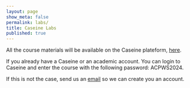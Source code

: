 ```yaml
---
layout: page
show_meta: false
permalink: labs/
title: Caseine Labs
published: true
---
```


All the course materials will be available on the Caseine plateform, [here](https://moodle.caseine.org/course/view.php?id=1075).

If you already have a Caseine or an academic account. You can login to Caseine and enter the course with the following password: ACPWS2024.

If this is not the case, send us an [email](mailto:acp-school2024@grenoble-inp.fr) so we can create you an account.
